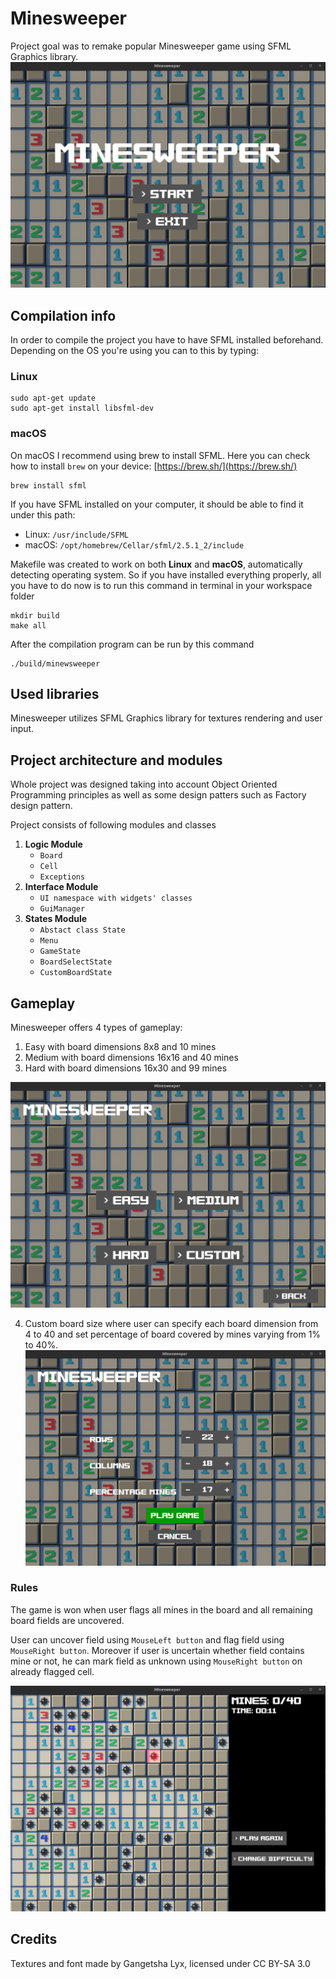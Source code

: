# Minesweeper
Project goal was to remake popular Minesweeper game using SFML Graphics library.
![Minesweeper](textures/readme_images/menu_image.png)

## Compilation info
In order to compile the project you have to have SFML installed beforehand. Depending on the OS you're using you can to this by typing:
### Linux
```shell
sudo apt-get update
sudo apt-get install libsfml-dev
```
### macOS
On macOS I recommend using brew to install SFML. Here you can check how to install `brew` on your device: [https://brew.sh/](https://brew.sh/)
```shell
brew install sfml
```

If you have SFML installed on your computer, it should be able to find it under this path:
* Linux:    `/usr/include/SFML`
* macOS:    `/opt/homebrew/Cellar/sfml/2.5.1_2/include`


Makefile was created to work on both **Linux** and **macOS**, automatically detecting operating system. So if you have installed everything properly, all you have to do now is to run this command in terminal in your workspace folder
```shell
mkdir build
make all
```

After the compilation program can be run by this command
```shell
./build/minewsweeper
```
## Used libraries
Minesweeper utilizes SFML Graphics library for textures rendering and user input.

## Project architecture and modules
Whole project was designed taking into account Object Oriented Programming principles as well as some design patters such as Factory design pattern.

Project consists of following modules and classes
1. **Logic Module**
    * `Board`
    * `Cell`
    * `Exceptions`
2. **Interface Module**
   * `UI namespace with widgets' classes`
   * `GuiManager`
3. **States Module**
    * `Abstact class State`
    * `Menu`
    * `GameState`
    * `BoardSelectState`
    * `CustomBoardState`

## Gameplay
Minesweeper offers 4 types of gameplay:
1. Easy with board dimensions 8x8 and 10 mines
2. Medium with board dimensions 16x16 and 40 mines
3. Hard with board dimensions 16x30 and 99 mines

![AvailableBoards](textures/readme_images/board_select_image.png)

4. Custom board size where user can specify each board dimension from 4 to 40 and set percentage of board covered by mines varying from 1% to 40%.
![CustomBoard](textures/readme_images/custom_board_image.png)

### Rules
The game is won when user flags all mines in the board and all remaining board fields are uncovered.

User can uncover field using `MouseLeft button` and flag field using `MouseRight button`. Moreover if user is uncertain whether field contains mine or not, he can mark field as unknown using `MouseRight button` on already flagged cell.

![GameplayImage](textures/readme_images/medium_gameplay_image.png)

## Credits
Textures and font made by Gangetsha Lyx, licensed under CC BY-SA 3.0